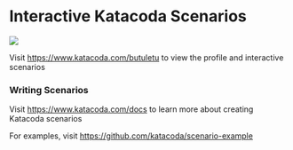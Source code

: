 # Interactive Katacoda Scenarios

[![](http://shields.katacoda.com/katacoda/butuletu/count.svg)](https://www.katacoda.com/butuletu "Get your profile on Katacoda.com")

Visit https://www.katacoda.com/butuletu to view the profile and interactive scenarios

### Writing Scenarios
Visit https://www.katacoda.com/docs to learn more about creating Katacoda scenarios

For examples, visit https://github.com/katacoda/scenario-example
